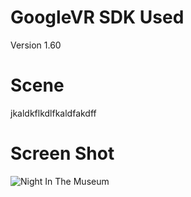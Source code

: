 # GoogleVR SDK Used
Version 1.60

# Scene
jkaldkflkdlfkaldfakdff

# Screen Shot
![Night In The Museum](https://drive.google.com/file/d/0B3jwWZcwBvaFeTd5dVIwSDN5TFE/view?usp=sharing)